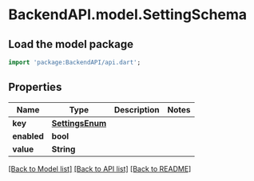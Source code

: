 # BackendAPI.model.SettingSchema

## Load the model package

```dart
import 'package:BackendAPI/api.dart';
```

## Properties

 Name        | Type                                | Description | Notes 
-------------|-------------------------------------|-------------|-------
 **key**     | [**SettingsEnum**](SettingsEnum.md) |             |
 **enabled** | **bool**                            |             |
 **value**   | **String**                          |             |

[[Back to Model list]](../README.md#documentation-for-models) [[Back to API list]](../README.md#documentation-for-api-endpoints) [[Back to README]](../README.md)


